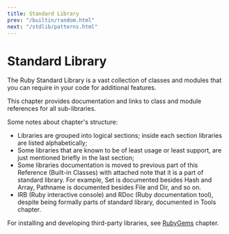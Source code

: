 ```yaml
---
title: Standard Library
prev: "/builtin/random.html"
next: "/stdlib/patterns.html"
---
```


# Standard Library

The Ruby Standard Library is a vast collection of classes and modules
that you can require in your code for additional features.

This chapter provides documentation and links to class and module
references for all sub-libraries.

Some notes about chapter's structure:

* Libraries are grouped into logical sections; inside each section
  libraries are listed alphabetically;
* Some libraries that are known to be of least usage or least support,
  are just mentioned briefly in the last section;
* Some libraries documentation is moved to previous part of this
  Reference (Built-in Classes) with attached note that it is a part of
  standard library. For example, Set is documented besides Hash and
  Array, Pathname is documented besides File and Dir, and so on.
* IRB (Ruby interactive console) and RDoc (Ruby documentation tool),
  despite being formally parts of standard library, documented in Tools
  chapter.

For installing and developing third-party libraries, see
[RubyGems](#TODO) chapter.

